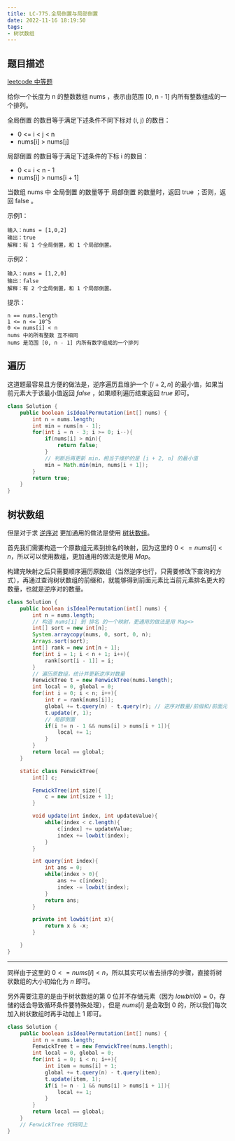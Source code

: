 ```yaml
---
title: LC-775.全局倒置与局部倒置
date: 2022-11-16 18:19:50
tags:
- 树状数组
---
```


## 题目描述
[leetcode 中等题](https://leetcode.cn/problems/global-and-local-inversions/)

给你一个长度为 n 的整数数组 nums ，表示由范围 [0, n - 1] 内所有整数组成的一个排列。

全局倒置 的数目等于满足下述条件不同下标对 (i, j) 的数目：
- 0 <= i < j < n
- nums[i] > nums[j]
  

局部倒置 的数目等于满足下述条件的下标 i 的数目：
- 0 <= i < n - 1
- nums[i] > nums[i + 1]

当数组 nums 中 全局倒置 的数量等于 局部倒置 的数量时，返回 true ；否则，返回 false 。

示例1：
```
输入：nums = [1,0,2]
输出：true
解释：有 1 个全局倒置，和 1 个局部倒置。
```

示例2：
```
输入：nums = [1,2,0]
输出：false
解释：有 2 个全局倒置，和 1 个局部倒置。
```

提示：
```
n == nums.length
1 <= n <= 10^5
0 <= nums[i] < n
nums 中的所有整数 互不相同
nums 是范围 [0, n - 1] 内所有数字组成的一个排列
```

## 遍历
这道题最容易且方便的做法是，逆序遍历且维护一个 $[i + 2, n]$ 的最小值，如果当前元素大于该最小值返回 $false$ ，如果顺利遍历结束返回 $true$ 即可。

```Java
class Solution {
    public boolean isIdealPermutation(int[] nums) {
        int n = nums.length;
        int min = nums[n - 1];
        for(int i = n - 3; i >= 0; i--){
            if(nums[i] > min){
                return false;
            }         
            // 判断后再更新 min，相当于维护的是 [i + 2, n] 的最小值 
            min = Math.min(min, nums[i + 1]); 
        }
        return true;
    }
}
```
## 树状数组
但是对于求 [逆序对](https://zh.m.wikipedia.org/zh-hans/%E9%80%86%E5%BA%8F%E5%AF%B9) 更加通用的做法是使用 [树状数组](https://www.acwing.com/blog/content/80/)。

首先我们需要构造一个原数组元素到排名的映射，因为这里的 $0 <= nums[i] < n$，所以可以使用数组，更加通用的做法是使用 $Map$。

构建完映射之后只需要顺序遍历原数组（当然逆序也行，只需要修改下查询的方式），再通过查询树状数组的前缀和，就能够得到前面元素比当前元素排名更大的数量，也就是逆序对的数量。

```Java
class Solution {
    public boolean isIdealPermutation(int[] nums) {
        int n = nums.length;
        // 构造 nums[i] 到 排名 的一个映射，更通用的做法是用 Map<>
        int[] sort = new int[n];
        System.arraycopy(nums, 0, sort, 0, n);
        Arrays.sort(sort);
        int[] rank = new int[n + 1];
        for(int i = 1; i < n + 1; i++){
            rank[sort[i - 1]] = i;
        }
        // 遍历原数组，统计并更新逆序对数量
        FenwickTree t = new FenwickTree(nums.length);
        int local = 0, global = 0;
        for(int i = 0; i < n; i++){
            int r = rank[nums[i]];
            global += t.query(n) - t.query(r); // 逆序对数量/前缀和/前面元素比当前元素排名大的数量
            t.update(r, 1);
            // 局部倒置
            if(i != n - 1 && nums[i] > nums[i + 1]){
                local += 1;
            }
        }
        return local == global;
    }

    static class FenwickTree{
        int[] c;

        FenwickTree(int size){
            c = new int[size + 1];
        }

        void update(int index, int updateValue){
            while(index < c.length){
                c[index] += updateValue;
                index += lowbit(index);
            }
        }

        int query(int index){
            int ans = 0;
            while(index > 0){
                ans += c[index];
                index -= lowbit(index); 
            }
            return ans;
        }

        private int lowbit(int x){
            return x & -x;
        }

    }
}
```
---
同样由于这里的 $0 <= nums[i] < n$，所以其实可以省去排序的步骤，直接将树状数组的大小初始化为 $n$ 即可。

另外需要注意的是由于树状数组的第 $0$ 位并不存储元素（因为 $lowbit(0) = 0$，存储的话会导致循环条件要特殊处理），但是 $nums[i]$ 是会取到 $0$ 的，所以我们每次加入树状数组时再手动加上 $1$ 即可。
```Java
class Solution {
    public boolean isIdealPermutation(int[] nums) {
        int n = nums.length;
        FenwickTree t = new FenwickTree(nums.length);
        int local = 0, global = 0;
        for(int i = 0; i < n; i++){
            int item = nums[i] + 1;      
            global += t.query(n) - t.query(item);
            t.update(item, 1);
            if(i != n - 1 && nums[i] > nums[i + 1]){
                local += 1;
            }
        }
        return local == global;
    }
    // FenwickTree 代码同上
}
```